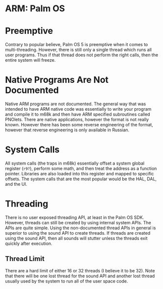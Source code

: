 # ARM: Palm OS

# Preemptive

Contrary to popular believe, Palm OS 5 is preemptive when it comes to
multi-threading. However, there is still only a single thread which runs all
user programs. Thus if that thread does not perform the right calls, then
the entire system will freeze.

# Native Programs Are Not Documented

Native ARM programs are not documented. The general way that was intended to
have ARM native code was essentially to write your program and compile it to
m68k and then have ARM specified subroutines called PNOlets. There are native
applications, however the format is not really known. However there has been
some reverse engineering of the format, however that reverse engineering is
only available in Russian.

# System Calls

All system calls (the traps in m68k) essentially offset a system global
register (`r9?`), perform some math, and then treat the address as a function
pointer. Libraries are also loaded into this register and mapped to specific
offsets. The system calls that are the most popular would be the HAL, DAL, and
the UI.

# Threading

There is no user exposed threading API, at least in the Palm OS SDK. However,
threads can still be created by using internal system APIs. The APIs are quite
simple. Using the non-documented thread APIs in general is superior to using
the sound API to create threads. If threads are created using the sound
API, then all sounds will stutter unless the threads exit quickly after
execution.

## Thread Limit

There are a hard limit of either 16 or 32 threads (I believe it to be 32). Note
that there will be one lost thread for the sound API and another lost thread
usually used by the system to run all of the user space code.

